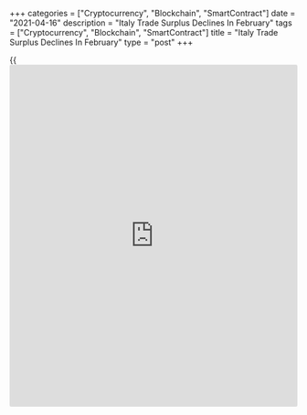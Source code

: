 +++
categories = ["Cryptocurrency", "Blockchain", "SmartContract"]
date = "2021-04-16"
description = "Italy Trade Surplus Declines In February"
tags = ["Cryptocurrency", "Blockchain", "SmartContract"]
title = "Italy Trade Surplus Declines In February"
type = "post"
+++

{{<iframe id="large-banner" src="https://www.bounty.group/#slide=24.0" width="100%" height="600" scrolling="no" style="border: 0px solid rgb(216, 221, 230); border-radius: 3px;">}}

Italy's trade surplus decreased in February, data from the statistical
office Istat showed on Friday.

The trade surplus fell to EUR 4.754 billion in February from EUR 5.975
billion in the same period last year. In January, the trade surplus was
EUR 1.584 billion.

Exports declined 4.4 percent year-on-year in February, following a 8.5
percent fall in January.

On an annual basis, imports fell 1.6 percent in February, following an
11.6 percent decrease in the preceding month.

On a monthly basis, exports increased 0.3 percent and imports rose 1.4
percent in February.

Data also showed that import prices increased 0.9 percent monthly in
February and declined 0.7 percent from a year ago.

For comments and feedback [contact](https://www.playgroundfx.com/contact/): editorial@rtt[news](https://www.letsplayfx.com/blog/forex-news-website/).com

[Economic News][1]

 **What parts of the world are seeing the best (and worst) economic
performances lately? Click[here][2] to check out our [Econ Scorecard][2]
and find out! See up-to-the-moment [ranking](https://www.playgroundfx.com/blog/crypto-exchange-ranking/)s for the best and worst
performers in [GDP][3], [unemployment rate][4], [inflation][5] and much
more.**

   1. www.rtt[news](https://www.letsplayfx.com/blog/forex-news-website/).com/Content/EconomicNews.aspx
   2. www.rtt[news](https://www.letsplayfx.com/blog/forex-news-website/).com/economic-scorecard/world-rank/unemployment-rate/highest-performance.aspx
   3. www.rtt[news](https://www.letsplayfx.com/blog/forex-news-website/).com/economic-scorecard/world-rank/GDP/highest-performance.aspx
   4. www.rtt[news](https://www.letsplayfx.com/blog/forex-news-website/).com/economic-scorecard/world-rank/unemployment-rate/lowest-performance.aspx
   5. www.rtt[news](https://www.letsplayfx.com/blog/forex-news-website/).com/economic-scorecard/world-rank/CPI/highest-performance.aspx